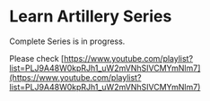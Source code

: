 # Learn Artillery Series

Complete Series is in progress.

Please check [https://www.youtube.com/playlist?list=PLJ9A48W0kpRJh1_uW2mVNhSIVCMYmNlm7](https://www.youtube.com/playlist?list=PLJ9A48W0kpRJh1_uW2mVNhSIVCMYmNlm7)
